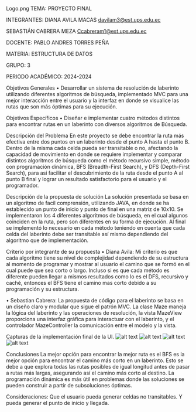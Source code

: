 Logo.png
TEMA:
PROYECTO FINAL

INTEGRANTES:
DIANA AVILA MACAS
davilam3@est.ups.edu.ec

SEBASTIÁN CABRERA MEZA
Ccabreram1@est.ups.edu.ec

DOCENTE:
 PABLO ANDRES TORRES PEÑA 
 
MATERIA:
 ESTRUCTURA DE DATOS
 
GRUPO:
3
 
PERIODO ACADÉMICO:
 2024-2024


Objetivos Generales 
•	Desarrollar un sistema de resolución de laberinto utilizando diferentes algoritmos de búsqueda, implementado MVC para una mejor interacción entre el usuario 
y la interfaz en donde se visualice las rutas que son más óptimas para su ejecución.

Objetivos Específicos
•	Diseñar e implementar cuatro métodos distintos para encontrar rutas en un laberinto con diversos algoritmos de Búsqueda.

Descripción del Problema 
En este proyecto se debe encontrar la ruta más efectiva entre dos puntos en un laberinto desde el punto A hasta el punto B. 
Dentro de la misma cada celda pueda ser transitable o no, afectando la capacidad de movimiento en donde se requiere 
implementar y comparar distintos algoritmos de búsqueda como el método recursivo simple, método con programación dinámica, 
BFS (Breadth-First Search), y DFS (Depth-First Search), para asi facilitar el descubrimiento de la ruta desde el punto A al 
punto B final y lograr un resultado satisfactorio para el usuario y el programador.

Descripción de la propuesta de solución
La solución presentada se basa en un algoritmo de facil comprensión, utilizando JAVA, en donde se ha establecido un punto de inicio y 
punto de final en una matriz de 10x10. Se implementaron los 4 diferentes algoritmos de búsqueda, en el cual algunos coinciden en la ruta, 
pero son diferentes en su forma de ejecución. 
Al final se implementó lo necesario en cada método teniendo en cuenta que cada celda del laberinto debe ser transitable 
así mismo dependiendo del algoritmo que de implementación. 

Criterio por integrante de su propuesta
•	Diana Avila:
Mi criterio es que cada algoritmo tiene su nivel de complejidad dependiendo de su estructura al momento de programar y mostrar al usuario el camino que se formó en el cual puede que sea corto o largo. Incluso si es que cada método es diferente pueden llegar a mismos resultados como lo es el DFS, recursivo y caché, entonces el BFS tiene el camino mas corto debido a su programación y su estructura.
	
•	Sebastian Cabrera:
La propuesta de código para el laberinto se basa en un diseño claro y modular que sigue el patrón MVC. La clase Maze maneja la lógica del laberinto y las operaciones de resolución, la vista MazeView proporciona una interfaz gráfica para interactuar con el laberinto, y el controlador MazeController la comunicación entre el modelo y la vista. 

Capturas de la implementación final de la UI.
        ![alt text](image-1.png)
        ![alt text](image-2.png)
        ![alt text](image-3.png)
        ![alt text](image-4.png)

Conclusiones
La mejor opción para encontrar la mejor ruta es el BFS es la mejor opción para encontrar el camino más corto en un laberinto. Esto se debe a que explora todas las rutas posibles de igual longitud antes de pasar a rutas más largas, asegurando así el camino más corto al destino. La programación dinámica es más útil en problemas donde las soluciones se pueden construir a partir de subsoluciones óptimas.

Consideraciones:
Que el usuario pueda generar celdas no transitables.
Y pueda generar el punto de inicio y llegada.



